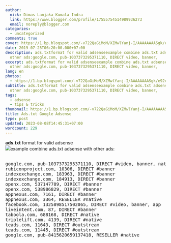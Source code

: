```yaml
---
author:
  nick: Dimas Lanjaka Kumala Indra
  link: https://www.blogger.com/profile/17555754514989936273
  email: noreply@blogger.com
categories:
  - uncategorized
comments: true
cover: https://1.bp.blogspot.com/-v722QaGiMoM/XZMwlYanj-I/AAAAAAAASgk/e92el_z2sGsTfXw0kSOrO-eiq5HpDLZsgCLcBGAsYHQ/s640/cara%2Bmemperbaiki%2Bads%2Btxt.jpg
date: 2019-07-25T06:20:00.000+07:00
description: ads.txtformat for valid adsenseexample combine ads.txt adsense with
  other ads:google.com, pub-1037373295371110, DIRECT video, banner,
excerpt: ads.txtformat for valid adsenseexample combine ads.txt adsense with
  other ads:google.com, pub-1037373295371110, DIRECT video, banner,
lang: en
photos:
  - https://1.bp.blogspot.com/-v722QaGiMoM/XZMwlYanj-I/AAAAAAAASgk/e92el_z2sGsTfXw0kSOrO-eiq5HpDLZsgCLcBGAsYHQ/s640/cara%2Bmemperbaiki%2Bads%2Btxt.jpg
subtitle: ads.txtformat for valid adsenseexample combine ads.txt adsense with
  other ads:google.com, pub-1037373295371110, DIRECT video, banner,
tags:
  - adsense
  - tips & tricks
thumbnail: https://1.bp.blogspot.com/-v722QaGiMoM/XZMwlYanj-I/AAAAAAAASgk/e92el_z2sGsTfXw0kSOrO-eiq5HpDLZsgCLcBGAsYHQ/s640/cara%2Bmemperbaiki%2Bads%2Btxt.jpg
title: Ads.txt Google Adsense
type: post
updated: 2023-08-08T14:45:31+07:00
wordcount: 229
---
```


<div dir="ltr" style="text-align: left;" trbidi="on"> <b>ads.txt</b>&nbsp;format for valid adsense<br><img src="https://1.bp.blogspot.com/-v722QaGiMoM/XZMwlYanj-I/AAAAAAAASgk/e92el_z2sGsTfXw0kSOrO-eiq5HpDLZsgCLcBGAsYHQ/s640/cara%2Bmemperbaiki%2Bads%2Btxt.jpg">example combine ads.txt adsense with other ads:<br><br><pre>google.com, pub-1037373295371110, DIRECT #video, banner, native, app<br>rubiconproject.com, 10306, DIRECT #banner<br>indexexchange.com, 183963, DIRECT #banner<br>indexexchange.com, 184913, DIRECT #banner<br>openx.com, 537147789, DIRECT #banner<br>openx.com, 538986829, DIRECT #banner<br>appnexus.com, 7161, DIRECT #banner<br>appnexus.com, 3364, RESELLER #native<br>facebook.com, 1325898517502065, DIRECT #video, banner, app<br>liveintent.com, 87, DIRECT #banner<br>taboola.com, 688168, DIRECT #native<br>triplelift.com, 4139, DIRECT #native<br>teads.com, 11643, DIRECT #outstream<br>teads.com, 11445, DIRECT #outstream<br>google.com, pub-8415620659137418, RESELLER #native<br></pre></div>
